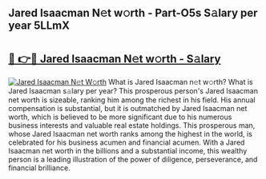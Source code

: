 ## Jared Isaacman N𝚎t w𝚘rth - Part-O5s S𝚊lary per year 5LLmX

# <h2><a href="http://gc28oj.nevu.top/?p=Jared+Isaacman">🔗 👉🔴 Jared Isaacman N𝚎t w𝚘rth - S𝚊lary</a></h2>

[![Jared Isaacman N𝚎t W𝚘rth](https://i.imgur.com/Oavwk0R.jpeg)](http://gc28oj.nevu.top/?p=Jared+Isaacman)
What is Jared Isaacman n𝚎t w𝚘rth? What is Jared Isaacman s𝚊lary per year?
This prosperous person's Jared Isaacman net worth is sizeable, ranking him among the richest in his field. His annual compensation is substantial, but it is outmatched by Jared Isaacman net worth, which is believed to be more significant due to his numerous business interests and valuable real estate holdings. This prosperous man, whose Jared Isaacman net worth ranks among the highest in the world, is celebrated for his business acumen and financial acumen. With a Jared Isaacman net worth in the billions and a substantial income, this wealthy person is a leading illustration of the power of diligence, perseverance, and financial brilliance.
